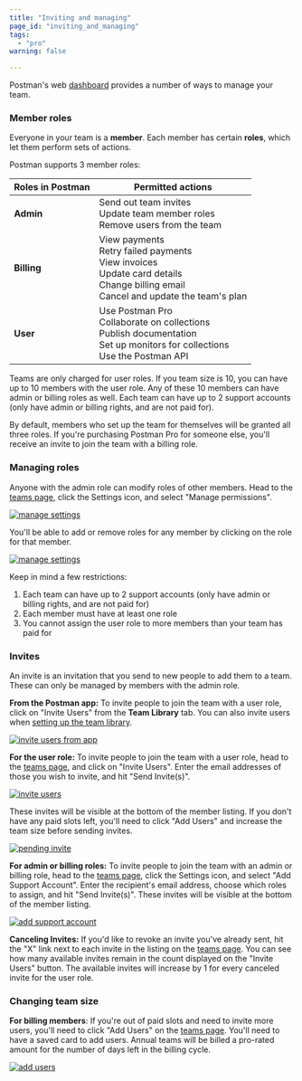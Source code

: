 ```yaml
---
title: "Inviting and managing"
page_id: "inviting_and_managing"
tags: 
  - "pro"
warning: false

---
```


Postman's web [dashboard](https://go.postman.co/team) provides a number of ways to manage your team.

### Member roles

Everyone in your team is a **member**. Each member has certain **roles**, which let them perform sets of actions.

Postman supports 3 member roles:

| Roles in Postman |   Permitted actions  |
| ---   |   ---     |
| **Admin**   |    Send out team invites  <br>  Update team member roles  <br>  Remove users from the team |
| **Billing**   |   View payments  <br>  Retry failed payments  <br>  View invoices  <br>  Update card details  <br>  Change billing email  <br>  Cancel and update the team's plan  |
| **User**   |    Use Postman Pro  <br>  Collaborate on collections  <br>  Publish documentation  <br>  Set up monitors for collections  <br>  Use the Postman API  |

Teams are only charged for user roles. If you team size is 10, you can have up to 10 members with the user role. Any of these 10 members can have admin or billing roles as well. Each team can have up to 2 support accounts (only have admin or billing rights, and are not paid for).

By default, members who set up the team for themselves will be granted all three roles. If you're purchasing Postman Pro for someone else, you'll receive an invite to join the team with a billing role.

### Managing roles

Anyone with the admin role can modify roles of other members. Head to the [teams page](https://go.postman.co/team), click the Settings icon, and select "Manage permissions". 
	
  [![manage settings](https://s3.amazonaws.com/postman-static-getpostman-com/postman-docs/managePermissions.jpg)](https://s3.amazonaws.com/postman-static-getpostman-com/postman-docs/managePermissions.jpg)
	
You'll be able to add or remove roles for any member by clicking on the role for that member. 

  [![manage settings](https://s3.amazonaws.com/postman-static-getpostman-com/postman-docs/updateRole.jpg)](https://s3.amazonaws.com/postman-static-getpostman-com/postman-docs/updateRole.jpg)

Keep in mind a few restrictions:

   1.  Each team can have up to 2 support accounts (only have admin or billing rights, and are not paid for)
   2.  Each member must have at least one role
   3.  You cannot assign the user role to more members than your team has paid for

### Invites

An invite is an invitation that you send to new people to add them to a team. These can only be managed by members with the admin role.

**From the Postman app:** To invite people to join the team with a user role, click on "Invite Users" from the **Team Library** tab. You can also invite users when [setting up the team library](/docs/postman/team_library/setting_up_team_library).

  [![invite users from app](https://s3.amazonaws.com/postman-static-getpostman-com/postman-docs/invite_users_from_app.png)](https://s3.amazonaws.com/postman-static-getpostman-com/postman-docs/invite_users_from_app.png)

**For the user role:** To invite people to join the team with a user role, head to the [teams page](https://go.postman.co/team), and click on "Invite Users". Enter the email addresses of those you wish to invite, and hit "Send Invite(s)". 

  [![invite users](https://s3.amazonaws.com/postman-static-getpostman-com/postman-docs/inviteUsers.jpg)](https://s3.amazonaws.com/postman-static-getpostman-com/postman-docs/inviteUsers.jpg)

These invites will be visible at the bottom of the member listing. If you don't have any paid slots left, you'll need to click "Add Users" and increase the team size before sending invites.

  [![pending invite](https://s3.amazonaws.com/postman-static-getpostman-com/postman-docs/pendingInvite.jpg)](https://s3.amazonaws.com/postman-static-getpostman-com/postman-docs/pendingInvite.jpg)


**For admin or billing roles:** To invite people to join the team with an admin or billing role, head to the [teams page](https://go.postman.co/team), click the Settings icon, and select "Add Support Account". Enter the recipient's email address, choose which roles to assign, and hit "Send Invite(s)". These invites will be visible at the bottom of the member listing. 

  [![add support account](https://s3.amazonaws.com/postman-static-getpostman-com/postman-docs/supportAccount.jpg)](https://s3.amazonaws.com/postman-static-getpostman-com/postman-docs/supportAccount.jpg)

**Canceling Invites:** If you'd like to revoke an invite you've already sent, hit the "X" link next to each invite in the listing on the [teams page](https://go.postman.co/team). You can see how many available invites remain in the count displayed on the "Invite Users" button. The available invites will increase by 1 for every canceled invite for the user role.

### Changing team size

**For billing members**: If you're out of paid slots and need to invite more users, you'll need to click "Add Users" on the [teams page](https://go.postman.co/team). You'll need to have a saved card to add users. Annual teams will be billed a pro-rated amount for the number of days left in the billing cycle.

  [![add users](https://s3.amazonaws.com/postman-static-getpostman-com/postman-docs/addUsers.jpg)](https://s3.amazonaws.com/postman-static-getpostman-com/postman-docs/addUsers.jpg)
